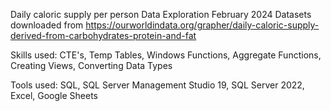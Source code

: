 Daily caloric supply per person Data Exploration
February 2024
Datasets downloaded from https://ourworldindata.org/grapher/daily-caloric-supply-derived-from-carbohydrates-protein-and-fat

Skills used: CTE's, Temp Tables, Windows Functions, Aggregate Functions, Creating Views, Converting Data Types

Tools used: SQL, SQL Server Management Studio 19, SQL Server 2022, Excel, Google Sheets
